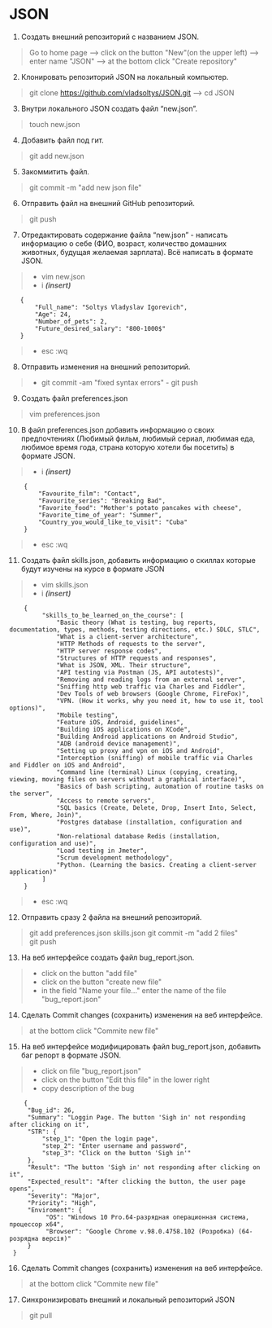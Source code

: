# JSON

1. Создать внешний репозиторий c названием JSON.
>    Go to home page --> click on the button "New"(on the upper left) --> enter name "JSON" --> at the bottom click "Create repository"    
2. Клонировать репозиторий JSON на локальный компьютер. 
>    git clone https://github.com/vladsoltys/JSON.git --> cd JSON
3. Внутри локального JSON создать файл “new.json”. 
>    touch new.json
4. Добавить файл под гит.
>    git add new.json
5. Закоммитить файл. 
>    git commit -m "add new json file"
6. Отправить файл на внешний GitHub репозиторий. 
>    git push
7. Отредактировать содержание файла “new.json” - написать информацию о себе 
     (ФИО, возраст, количество домашних животных, будущая желаемая зарплата). 
     Всё написать в формате JSON. 
>    - vim new.json  
>    - i ***(insert)***
     
       {
           "Full_name": "Soltys Vladyslav Igorevich",
           "Age": 24,
           "Number_of_pets": 2,
           "Future_desired_salary": "800-1000$"
       }
                                                                                
>    - esc :wq

 8. Отправить изменения на внешний репозиторий. 
>    - git commit -am "fixed syntax errors"
     - git push

 9. Создать файл preferences.json 
>    vim preferences.json
 10. В файл preferences.json добавить информацию о своих предпочтениях 
     (Любимый фильм, любимый сериал, любимая еда, любимое время года, страна которую хотели бы посетить) 
     в формате JSON.
>    - i ***(insert)***

        {
            "Favourite_film": "Contact",
            "Favourite_series": "Breaking Bad",
            "Favorite_food": "Mother's potato pancakes with cheese",
            "Favorite_time_of_year": "Summer",
            "Country_you_would_like_to_visit": "Cuba"
        }
        
>    - esc :wq

 11. Создать файл skills.json,
     добавить информацию о скиллах которые будут изучены на курсе в формате JSON
>    - vim skills.json
>    - i ***(insert)***
     
        {
             "skills_to_be_learned_on_the_course": [
                 "Basic theory (What is testing, bug reports, documentation, types, methods, testing directions, etc.) SDLC, STLC",
                 "What is a client-server architecture",
                 "HTTP Methods of requests to the server",
                 "HTTP server response codes",
                 "Structures of HTTP requests and responses",
                 "What is JSON, XML. Their structure",
                 "API testing via Postman (JS, API autotests)",
                 "Removing and reading logs from an external server",
                 "Sniffing http web traffic via Charles and Fiddler",
                 "Dev Tools of web browsers (Google Chrome, FireFox)",
                 "VPN. (How it works, why you need it, how to use it, tool options)",
                 "Mobile testing",
                 "Feature iOS, Android, guidelines",
                 "Building iOS applications on XCode",
                 "Building Android applications on Android Studio",
                 "ADB (android device management)",
                 "Setting up proxy and vpn on iOS and Android",
                 "Interception (sniffing) of mobile traffic via Charles and Fiddler on iOS and Android",
                 "Command line (terminal) Linux (copying, creating, viewing, moving files on servers without a graphical interface)",
                 "Basics of bash scripting, automation of routine tasks on the server",
                 "Access to remote servers",
                 "SQL basics (Create, Delete, Drop, Insert Into, Select, From, Where, Join)",
                 "Postgres database (installation, configuration and use)",
                 "Non-relational database Redis (installation, configuration and use)",
                 "Load testing in Jmeter",
                 "Scrum development methodology",
                 "Python. (Learning the basics. Creating a client-server application)"
             ]
        }

>    - esc :wq

 12. Отправить сразу 2 файла на внешний репозиторий.
>    git add preferences.json skills.json
>    git commit -m "add 2 files"  
>    git push

 13. На веб интерфейсе создать файл bug_report.json. 
>    - click on the button "add file" 
>    - click on the button "create new file" 
>    - in the field "Name your file..." enter the name of the file "bug_report.json"

 14. Сделать Commit changes (сохранить) изменения на веб интерфейсе.
>    at the bottom click "Commite new file"
 15. На веб интерфейсе модифицировать файл bug_report.json, 
     добавить баг репорт в формате JSON.
>    - click on file "bug_report.json"
>    - click on the button "Edit this file" in the lower right
>    - copy description of the bug
   
        {
         "Bug_id": 26,
         "Summary": "Loggin Page. The button 'Sigh in' not responding after clicking on it",
         "STR": {
             "step_1": "Open the login page",
             "step_2": "Enter username and password",
             "step_3": "Click on the button 'Sigh in'"
         },
         "Result": "The button 'Sigh in' not responding after clicking on it",
         "Expected_result": "After clicking the button, the user page opens",
         "Severity": "Major",
         "Priority": "High",
         "Enviroment": {
              "OS": "Windows 10 Pro.64-разрядная операционная система, процессор x64",
              "Browser": "Google Chrome v.98.0.4758.102 (Розробка) (64-розрядна версія)"
         } 
     }


 16. Сделать Commit changes (сохранить) изменения на веб интерфейсе. 
>    at the bottom click "Commite new file"
 17. Синхронизировать внешний и локальный репозиторий JSON
>    git pull

